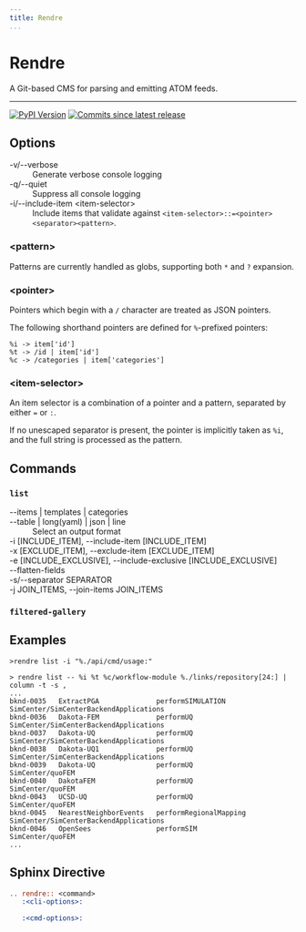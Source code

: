```yaml
---
title: Rendre
...
```


<h1>Rendre</h1>

A Git-based CMS for parsing and emitting ATOM feeds.

-----------------------------------------------------

[![PyPI Version][pypi-v-image]][pypi-v-link]
[![Commits since latest release][gh-image]][gh-link]

## Options

<dl>
<dt>-v/--verbose</dt>
<dd>Generate verbose console logging</dd>
<dt>-q/--quiet</dt>
<dd>Suppress all console logging</dd>
<dt>-i/--include-item &lt;item-selector&gt;</dt>
<dd>Include items that validate against <code>&lt;item-selector&gt;::=&lt;pointer&gt;&lt;separator&gt;&lt;pattern&gt;</code>. </dd>

</dl>

### \<pattern>

Patterns are currently handled as globs, supporting both `*` and `?` expansion.

### \<pointer>

Pointers which begin with a `/` character are treated as JSON pointers.

The following shorthand pointers are defined for `%`-prefixed pointers:

```
%i -> item['id']
%t -> /id | item['id']
%c -> /categories | item['categories']
```

### \<item-selector>

An item selector is a combination of a pointer and a pattern, separated by either `=` or `:`. 

If no unescaped separator is present, the pointer is implicitly taken as `%i`, and the full string is processed as the pattern.



## Commands

### `list`

<dl>
  <dt>--items | templates | categories</dt>
  <dt>--table | long(yaml) | json | line</dt>
  <dd>Select an output format</dd>
  <dt>-i [INCLUDE_ITEM], --include-item [INCLUDE_ITEM]</dt>
  <dt>-x [EXCLUDE_ITEM], --exclude-item [EXCLUDE_ITEM]</dt>
  <dt>-e [INCLUDE_EXCLUSIVE], --include-exclusive [INCLUDE_EXCLUSIVE]</dt>
  <dt>--flatten-fields</dt>
  <dt>-s/--separator SEPARATOR</dt>
  <dt>-j JOIN_ITEMS, --join-items JOIN_ITEMS</dt>
</dl>


### `filtered-gallery`

## Examples

```
>rendre list -i "%./api/cmd/usage:"

```


```
> rendre list -- %i %t %c/workflow-module %./links/repository[24:] | column -t -s ,
...
bknd-0035   ExtractPGA              performSIMULATION        SimCenter/SimCenterBackendApplications
bknd-0036   Dakota-FEM              performUQ                SimCenter/SimCenterBackendApplications
bknd-0037   Dakota-UQ               performUQ                SimCenter/SimCenterBackendApplications
bknd-0038   Dakota-UQ1              performUQ                SimCenter/SimCenterBackendApplications
bknd-0039   Dakota-UQ               performUQ                SimCenter/quoFEM
bknd-0040   DakotaFEM               performUQ                SimCenter/quoFEM
bknd-0043   UCSD-UQ                 performUQ                SimCenter/quoFEM
bknd-0045   NearestNeighborEvents   performRegionalMapping   SimCenter/SimCenterBackendApplications
bknd-0046   OpenSees                performSIM               SimCenter/quoFEM
...
```

## Sphinx Directive

```rst
.. rendre:: <command>
   :<cli-options>:

   :<cmd-options>:
```

[pypi-v-image]: https://img.shields.io/pypi/v/rendre.svg
[pypi-v-link]: https://pypi.org/project/rendre/

[gh-link]: https://github.com/claudioperez/rendre/compare/0.0.8...master
[gh-image]: https://img.shields.io/github/commits-since/claudioperez/rendre/0.0.8?style=social


